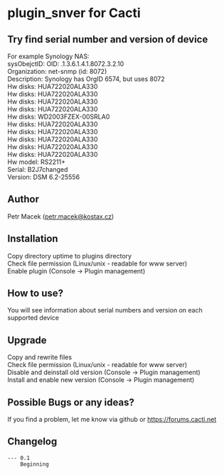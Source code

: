 # plugin_snver for Cacti

## Try find serial number and version of device
For example Synology NAS:  
sysObejctID: OID: .1.3.6.1.4.1.8072.3.2.10  
Organization: net-snmp (id: 8072)  
Description: Synology has OrgID 6574, but uses 8072  
Hw disks: HUA722020ALA330  
Hw disks: HUA722020ALA330  
Hw disks: HUA722020ALA330  
Hw disks: HUA722020ALA330  
Hw disks: WD2003FZEX-00SRLA0  
Hw disks: HUA722020ALA330  
Hw disks: HUA722020ALA330  
Hw disks: HUA722020ALA330  
Hw disks: HUA722020ALA330  
Hw disks: HUA722020ALA330  
Hw model: RS2211+  
Serial: B2J7changed  
Version: DSM 6.2-25556  

## Author
Petr Macek (petr.macek@kostax.cz)


## Installation
Copy directory uptime to plugins directory  
Check file permission (Linux/unix - readable for www server)  
Enable plugin (Console -> Plugin management)  

## How to use?
You will see information about serial numbers and version on each supported device

## Upgrade    
Copy and rewrite files  
Check file permission (Linux/unix - readable for www server)  
Disable and deinstall old version (Console -> Plugin management)  
Install and enable new version (Console -> Plugin management)   
    
## Possible Bugs or any ideas?
If you find a problem, let me know via github or https://forums.cacti.net
   

## Changelog
	--- 0.1
		Beginning


